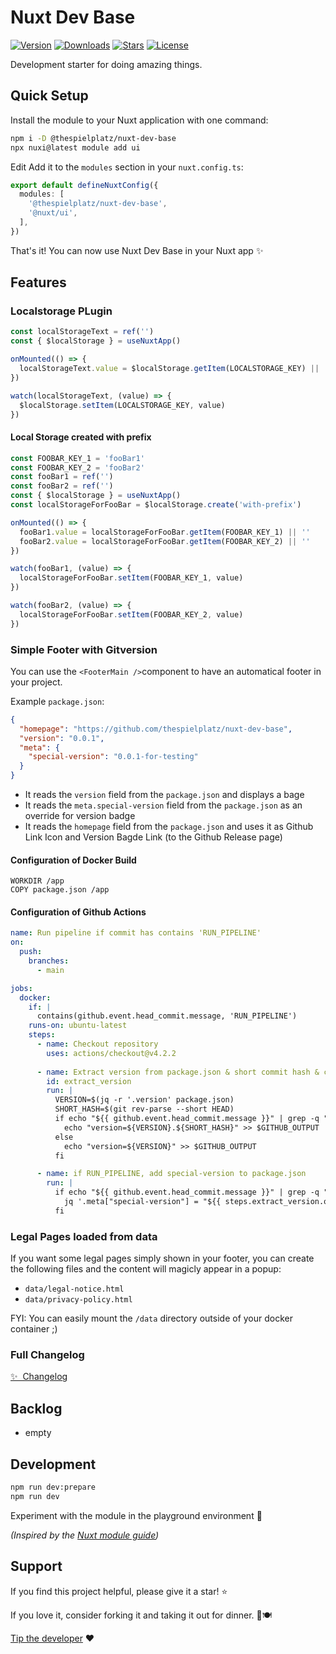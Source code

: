 # Nuxt Dev Base

<!-- Badges Start -->
<p>
  <a href="https://npmjs.com/package/@thespielplatz/nuxt-dev-base"><img src="https://img.shields.io/npm/v/@thespielplatz/nuxt-dev-base.svg?style=flat-square&colorA=202128&colorB=36936A" alt="Version"></a>
  <a href="https://npmjs.com/package/@thespielplatz/nuxt-dev-base"><img src="https://img.shields.io/npm/dm/@thespielplatz/nuxt-dev-base.svg?style=flat-square&colorA=202128&colorB=36936A" alt="Downloads"></a>
  <a href="https://github.com/thespielplatz/nuxt-dev-base/stargazers"><img src="https://img.shields.io/github/stars/thespielplatz/nuxt-dev-base.svg?style=flat-square&colorA=202128&colorB=36936A" alt="Stars"></a>
  <a href="https://github.com/thespielplatz/nuxt-dev-base/blob/main/LICENSE"><img src="https://img.shields.io/github/license/thespielplatz/nuxt-dev-base.svg?style=flat-square&colorA=202128&colorB=36936A" alt="License"></a>
</p>
<!-- Badges End -->

Development starter for doing amazing things.

## Quick Setup

Install the module to your Nuxt application with one command:

```bash
npm i -D @thespielplatz/nuxt-dev-base
npx nuxi@latest module add ui
```

Edit Add it to the `modules` section in your `nuxt.config.ts`:

```typescript
export default defineNuxtConfig({
  modules: [
    '@thespielplatz/nuxt-dev-base',
    '@nuxt/ui',
  ],
})
```

That's it! You can now use Nuxt Dev Base in your Nuxt app ✨

## Features

### Localstorage PLugin

```typescript
const localStorageText = ref('')
const { $localStorage } = useNuxtApp()

onMounted(() => {
  localStorageText.value = $localStorage.getItem(LOCALSTORAGE_KEY) || ''
})

watch(localStorageText, (value) => {
  $localStorage.setItem(LOCALSTORAGE_KEY, value)
})
```

#### Local Storage created with prefix

```typescript
const FOOBAR_KEY_1 = 'fooBar1'
const FOOBAR_KEY_2 = 'fooBar2'
const fooBar1 = ref('')
const fooBar2 = ref('')
const { $localStorage } = useNuxtApp()
const localStorageForFooBar = $localStorage.create('with-prefix')

onMounted(() => {
  fooBar1.value = localStorageForFooBar.getItem(FOOBAR_KEY_1) || ''
  fooBar2.value = localStorageForFooBar.getItem(FOOBAR_KEY_2) || ''
})

watch(fooBar1, (value) => {
  localStorageForFooBar.setItem(FOOBAR_KEY_1, value)
})

watch(fooBar2, (value) => {
  localStorageForFooBar.setItem(FOOBAR_KEY_2, value)
})

```

### Simple Footer with Gitversion

You can use the `<FooterMain />`component to have an automatical footer in your project.

Example `package.json`:

```json
{
  "homepage": "https://github.com/thespielplatz/nuxt-dev-base",
  "version": "0.0.1",
  "meta": {
    "special-version": "0.0.1-for-testing"
  }
}
```

* It reads the `version` field from the `package.json` and displays a bage
* It reads the `meta.special-version` field from the `package.json` as an override for version badge
* It reads the `homepage` field from the `package.json` and uses it as Github Link Icon and Version Bagde Link (to the Github Release page)

#### Configuration of Docker Build

```Docker
WORKDIR /app
COPY package.json /app
```

#### Configuration of Github Actions

```yml
name: Run pipeline if commit has contains 'RUN_PIPELINE'
on:
  push:
    branches:
      - main

jobs:
  docker:
    if: |
      contains(github.event.head_commit.message, 'RUN_PIPELINE')
    runs-on: ubuntu-latest
    steps:
      - name: Checkout repository
        uses: actions/checkout@v4.2.2
        
      - name: Extract version from package.json & short commit hash & check for RUN_PIPELINE in commit message
        id: extract_version
        run: |
          VERSION=$(jq -r '.version' package.json)
          SHORT_HASH=$(git rev-parse --short HEAD)
          if echo "${{ github.event.head_commit.message }}" | grep -q "RUN_PIPELINE"; then
            echo "version=${VERSION}.${SHORT_HASH}" >> $GITHUB_OUTPUT
          else
            echo "version=${VERSION}" >> $GITHUB_OUTPUT
          fi

      - name: if RUN_PIPELINE, add special-version to package.json
        run: |
          if echo "${{ github.event.head_commit.message }}" | grep -q "RUN_PIPELINE"; then
            jq '.meta["special-version"] = "${{ steps.extract_version.outputs.version }}"' package.json > package.tmp.json && mv package.tmp.json package.json
          fi          
```

### Legal Pages loaded from data

If you want some legal pages simply shown in your footer, you can create the following files and the content will magicly appear in a popup:

* `data/legal-notice.html`
* `data/privacy-policy.html`

FYI: You can easily mount the `/data` directory outside of your docker container ;)

### Full Changelog

[✨ &nbsp;Changelog](/CHANGELOG.md)

## Backlog

* empty

## Development

```sh
npm run dev:prepare
npm run dev
```

Experiment with the module in the playground environment 🎉

_(Inspired by the [Nuxt module guide](https://nuxt.com/docs/guide/going-further/modules))_

## Support

If you find this project helpful, please give it a star! ⭐

If you love it, consider forking it and taking it out for dinner. 🌟🍽️

[Tip the developer](https://thespielplatz.com/tip-jar) ❤️
